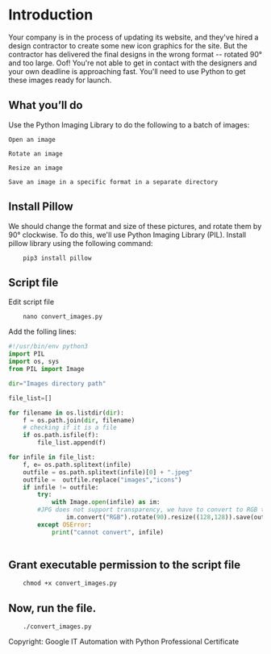 # Introduction

Your company is in the process of updating its website, and they've hired a design contractor to create some new icon graphics for the site. But the contractor has delivered the final designs in the wrong format -- rotated 90° and too large. Oof! You're not able to get in contact with the designers and your own deadline is approaching fast. You'll need to use Python to get these images ready for launch.
## What you’ll do

Use the Python Imaging Library to do the following to a batch of images:

	Open an image

	Rotate an image

	Resize an image

	Save an image in a specific format in a separate directory 
## Install Pillow

We should change the format and size of these pictures, and rotate them by 90° clockwise. To do this, we'll use Python Imaging Library (PIL). Install pillow library using the following command:
```
	pip3 install pillow
```
## Script file
Edit script file
```
	nano convert_images.py
```
Add the folling lines:

```python
#!/usr/bin/env python3
import PIL
import os, sys
from PIL import Image

dir="Images directory path"

file_list=[]

for filename in os.listdir(dir):
    f = os.path.join(dir, filename)
    # checking if it is a file
    if os.path.isfile(f):
        file_list.append(f)

for infile in file_list:
    f, e= os.path.splitext(infile)
    outfile = os.path.splitext(infile)[0] + ".jpeg"
    outfile =  outfile.replace("images","icons")
    if infile != outfile:
        try:
            with Image.open(infile) as im:
		#JPG does not support transparency, we have to convert to RGB to discard transparency first
                im.convert("RGB").rotate(90).resize((128,128)).save(outfile,"JPEG")
        except OSError:
            print("cannot convert", infile)
	    
```
## Grant executable permission to the script file
```
	chmod +x convert_images.py
```
## Now, run the file.
```
	./convert_images.py
```

Copyright: Google IT Automation with Python Professional Certificate
